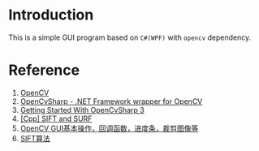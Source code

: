 # Introduction

This is a simple GUI program based on `C#(WPF)` with `opencv`  dependency. 



# Reference



1. [OpenCV](https://opencv.org/)
2. [OpenCvSharp - .NET Framework wrapper for OpenCV](https://github.com/shimat/opencvsharp)
3. [Getting Started With OpenCvSharp 3](https://www.codeproject.com/Tips/1085960/Getting-Started-With-OpenCvSharp)
4. [[Cpp] SIFT and SURF](https://github.com/shimat/opencvsharp/wiki/%5BCpp%5D-SIFT-and-SURF)
5. [OpenCV GUI基本操作，回调函数，进度条，裁剪图像等](https://blog.csdn.net/wangyaninglm/article/details/42032825)
6. [SIFT算法](https://blog.csdn.net/lyl771857509/article/details/79675137)

